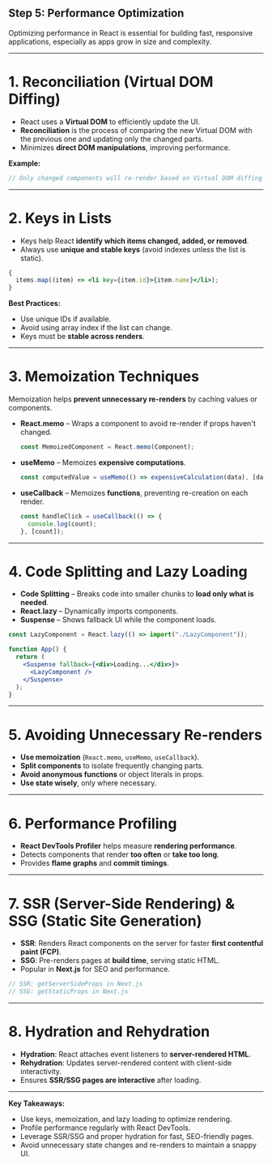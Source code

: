 ## Step 5: Performance Optimization

Optimizing performance in React is essential for building fast, responsive applications, especially as apps grow in size and complexity.

---

# 1. Reconciliation (Virtual DOM Diffing)

- React uses a **Virtual DOM** to efficiently update the UI.
- **Reconciliation** is the process of comparing the new Virtual DOM with the previous one and updating only the changed parts.
- Minimizes **direct DOM manipulations**, improving performance.

**Example:**

```jsx
// Only changed components will re-render based on Virtual DOM diffing
```

---

# 2. Keys in Lists

- Keys help React **identify which items changed, added, or removed**.
- Always use **unique and stable keys** (avoid indexes unless the list is static).

```jsx
{
  items.map((item) => <li key={item.id}>{item.name}</li>);
}
```

**Best Practices:**

- Use unique IDs if available.
- Avoid using array index if the list can change.
- Keys must be **stable across renders**.

---

# 3. Memoization Techniques

Memoization helps **prevent unnecessary re-renders** by caching values or components.

- **React.memo** – Wraps a component to avoid re-render if props haven't changed.

  ```jsx
  const MemoizedComponent = React.memo(Component);
  ```

- **useMemo** – Memoizes **expensive computations**.

  ```jsx
  const computedValue = useMemo(() => expensiveCalculation(data), [data]);
  ```

- **useCallback** – Memoizes **functions**, preventing re-creation on each render.

  ```jsx
  const handleClick = useCallback(() => {
    console.log(count);
  }, [count]);
  ```

---

# 4. Code Splitting and Lazy Loading

- **Code Splitting** – Breaks code into smaller chunks to **load only what is needed**.
- **React.lazy** – Dynamically imports components.
- **Suspense** – Shows fallback UI while the component loads.

```jsx
const LazyComponent = React.lazy(() => import("./LazyComponent"));

function App() {
  return (
    <Suspense fallback={<div>Loading...</div>}>
      <LazyComponent />
    </Suspense>
  );
}
```

---

# 5. Avoiding Unnecessary Re-renders

- **Use memoization** (`React.memo`, `useMemo`, `useCallback`).
- **Split components** to isolate frequently changing parts.
- **Avoid anonymous functions** or object literals in props.
- **Use state wisely**, only where necessary.

---

# 6. Performance Profiling

- **React DevTools Profiler** helps measure **rendering performance**.
- Detects components that render **too often** or **take too long**.
- Provides **flame graphs** and **commit timings**.

---

# 7. SSR (Server-Side Rendering) & SSG (Static Site Generation)

- **SSR**: Renders React components on the server for faster **first contentful paint (FCP)**.
- **SSG**: Pre-renders pages at **build time**, serving static HTML.
- Popular in **Next.js** for SEO and performance.

```jsx
// SSR: getServerSideProps in Next.js
// SSG: getStaticProps in Next.js
```

---

# 8. Hydration and Rehydration

- **Hydration**: React attaches event listeners to **server-rendered HTML**.
- **Rehydration**: Updates server-rendered content with client-side interactivity.
- Ensures **SSR/SSG pages are interactive** after loading.

---

**Key Takeaways:**

- Use keys, memoization, and lazy loading to optimize rendering.
- Profile performance regularly with React DevTools.
- Leverage SSR/SSG and proper hydration for fast, SEO-friendly pages.
- Avoid unnecessary state changes and re-renders to maintain a snappy UI.
